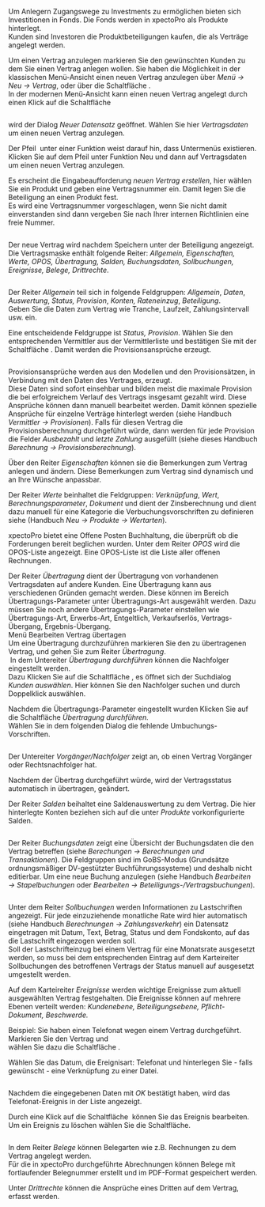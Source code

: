 <!DOCTYPE html>
<html>
<head>
<meta charset="utf-8">
<meta name="viewport" content="width=device-width, initial-scale=1.0">
<title>300_Vertragsdaten.md</title>
<link rel="stylesheet" href="https://stackedit.io/res-min/themes/base.css" />
<script type="text/javascript" src="https://cdn.mathjax.org/mathjax/latest/MathJax.js?config=TeX-AMS_HTML"></script>
</head>
<body><div class="container"><p>Um Anlegern Zugangswege zu Investments zu ermöglichen  bieten sich Investitionen in Fonds. Die Fonds werden in xpectoPro als Produkte hinterlegt.  <br>
Kunden sind Investoren die Produktbeteiligungen kaufen, die als Verträge angelegt werden.</p>

<p>Um einen Vertrag anzulegen markieren Sie den gewünschten Kunden zu dem Sie einen Vertrag anlegen wollen. Sie haben die Möglichkeit in der klassischen Menü-Ansicht einen neuen Vertrag anzulegen über <em>Menü → Neu → Vertrag</em>, oder über die Schaltfläche <img src="http://xpecto.github.io/docs/img/img_1461150969976.png" alt="" title="">. <br>
In der modernen Menü-Ansicht kann einen neuen Vertrag angelegt durch einen Klick auf die Schaltfläche </p>

<p><img src="http://xpecto.github.io/docs/img/img_1461153154297.png" alt="" title=""></p>

<p>wird der Dialog <em>Neuer Datensatz</em> geöffnet. Wählen Sie hier <em>Vertragsdaten</em> um einen neuen Vertrag anzulegen. <br>
<img src="http://xpecto.github.io/docs/img/img_1461151680852.png" alt="" title=""></p>

<p>Der Pfeil  <img src="http://xpecto.github.io/docs/img/img_1461153569579.png" alt="" title=""> unter einer Funktion  weist darauf hin, dass Untermenüs existieren. Klicken Sie auf dem Pfeil unter Funktion Neu und dann auf Vertragsdaten um einen neuen Vertrag anzulegen. <br>
<img src="http://xpecto.github.io/docs/img/img_1461151120846.png" alt="" title=""></p>

<p>Es erscheint die Eingabeaufforderung <em>neuen Vertrag erstellen</em>, hier wählen Sie ein Produkt und geben eine Vertragsnummer ein. Damit legen Sie die Beteiligung an einen Produkt fest.  <br>
Es wird eine Vertragsnummer vorgeschlagen, wenn Sie nicht damit einverstanden sind dann vergeben Sie nach Ihrer internen Richtlinien eine freie Nummer.</p>

<p><img src="http://xpecto.github.io/docs/img/img_1461151200710.png" alt="" title=""></p>

<p>Der neue Vertrag wird nachdem Speichern unter der Beteiligung angezeigt. <br>
Die Vertragsmaske enthält folgende Reiter: <em>Allgemein, Eigenschaften, Werte, OPOS, Übertragung, Salden, Buchungsdaten, Sollbuchungen, Ereignisse, Belege, Drittrechte</em>.</p>

<p><img src="http://xpecto.github.io/docs/img/img_1461151792103.png" alt="" title=""></p>

<p>Der Reiter <em>Allgemein</em> teil sich in folgende Feldgruppen: <em>Allgemein</em>, <em>Daten</em>, <em>Auswertung</em>, <em>Status, Provision</em>, <em>Konten, Rateneinzug</em>,  <em>Beteiligung</em>.  <br>
Geben Sie die Daten zum Vertrag wie Tranche, Laufzeit, Zahlungsintervall usw. ein. </p>

<p>Eine entscheidende Feldgruppe  ist <em>Status, Provision</em>. Wählen Sie den entsprechenden Vermittler aus der Vermittlerliste  und bestätigen Sie mit der Schaltfläche <img src="http://xpecto.github.io/docs/img/img_1461153950083.png" alt="" title="">. Damit werden die Provisionsansprüche erzeugt.</p>

<p><img src="http://xpecto.github.io/docs/img/img_1461152188930.png" alt="" title=""></p>

<p>Provisionsansprüche werden aus den Modellen und den Provisionsätzen, in Verbindung mit den Daten des Vertrages, erzeugt.  <br>
Diese Daten sind sofort einsehbar und bilden meist die maximale Provision die bei erfolgreichem Verlauf des Vertrags insgesamt gezahlt wird. Diese Ansprüche können dann manuell bearbeitet werden. Damit können spezielle Ansprüche für einzelne Verträge hinterlegt werden (siehe Handbuch <em>Vermittler → Provisionen</em>). Falls für diesen Vertrag die Provisionsberechnung durchgeführt würde, dann werden für jede Provision die Felder <em>Ausbezahlt</em> und <em>letzte Zahlung</em> ausgefüllt (siehe dieses Handbuch <em>Berechnung → Provisionsberechnung</em>).</p>

<p>Über den Reiter <em>Eigenschaften</em> können sie die Bemerkungen zum Vertrag anlegen und ändern.  Diese Bemerkungen zum Vertrag sind dynamisch und an Ihre Wünsche anpassbar. </p>

<p>Der Reiter <em>Werte</em> beinhaltet die Feldgruppen: <em>Verknüpfung</em>, <em>Wert</em>, <em>Berechnungsparameter</em>, <em>Dokument</em> und dient der Zinsberechnung und dient dazu manuell für eine Kategorie die Verbuchungsvorschriften zu definieren siehe (Handbuch <em>Neu → Produkte → Wertarten</em>). </p>

<p>xpectoPro bietet eine Offene Posten Buchhaltung, die überprüft ob die Forderungen bereit beglichen wurden. Unter dem Reiter <em>OPOS</em> wird die OPOS-Liste angezeigt. Eine OPOS-Liste ist die Liste aller offenen Rechnungen. </p>

<p>Der Reiter <em>Übertragung</em> dient der Übertragung von vorhandenen Vertragsdaten auf andere Kunden. Eine Übertragung kann aus verschiedenen Gründen gemacht werden. Diese können im Bereich Übertragungs-Parameter unter Übertragungs-Art ausgewählt werden. Dazu müssen Sie noch andere Übertragungs-Parameter einstellen wie Übertragungs-Art, Erwerbs-Art, Entgeltlich, Verkaufserlös, Vertrags-Übergang, Ergebnis-Übergang. <br>
Menü Bearbeiten Vertrag übertagen  <br>
<img src="http://xpecto.github.io/docs/img/img_1461157119640.png" alt="" title=""> <br>
<img src="http://xpecto.github.io/docs/img/img_1461157251381.png" alt="" title=""> <br>
Um eine Übertragung durchzuführen markieren Sie den zu übertragenen Vertrag, und gehen Sie zum Reiter <em>Übertragung</em>. <br>
<img src="http://xpecto.github.io/docs/img/img_1461156880109.png" alt="" title=""> In dem Untereiter <em>Übertragung durchführen</em> können die Nachfolger eingestellt werden.  <br>
Dazu Klicken Sie auf die Schaltfläche <img src="http://xpecto.github.io/docs/img/img_1426513187688.png" alt="" title="">, es öffnet sich der Suchdialog <em>Kunden auswählen</em>. Hier können Sie den Nachfolger suchen und durch Doppelklick auswählen.</p>

<p>Nachdem die Übertragungs-Parameter eingestellt wurden Klicken Sie auf die Schaltfläche <em>Übertragung durchführen.</em> <br>
Wählen Sie in dem folgenden Dialog die fehlende Umbuchungs-Vorschriften.</p>

<p><img src="http://xpecto.github.io/docs/img/img_1443173762535.png" alt="" title=""></p>

<p>Der Untereiter <em>Vorgänger/Nachfolger</em> zeigt an, ob einen Vertrag Vorgänger oder Rechtsnachfolger hat. <br>
<img src="http://xpecto.github.io/docs/img/img_1461157812980.png" alt="" title=""></p>

<p>Nachdem der Übertrag durchgeführt würde, wird der Vertragsstatus automatisch in übertragen, geändert.</p>

<p>Der Reiter <em>Salden</em> beihaltet eine Saldenauswertung zu dem Vertrag. Die hier hinterlegte Konten beziehen sich auf die unter <em>Produkte</em> vorkonfigurierte Salden.</p>

<p><img src="http://xpecto.github.io/docs/img/img_1443172824687.png" alt="" title=""></p>

<p>Der Reiter <em>Buchungsdaten</em> zeigt eine Übersicht der Buchungsdaten die den Vertrag betreffen (siehe <em>Berechungen → Berechnungen und Transaktionen</em>). Die Feldgruppen sind im GoBS-Modus (Grundsätze ordnungsmäßiger DV-gestützter Buchführungssysteme) und deshalb nicht editierbar. Um eine neue Buchung anzulegen (siehe Handbuch <em>Bearbeiten → Stapelbuchungen</em> oder <em>Bearbeiten → Beteiligungs-/Vertragsbuchungen</em>).</p>

<p><img src="http://xpecto.github.io/docs/img/img_1443172984417.png" alt="" title=""></p>

<p>Unter dem Reiter <em>Sollbuchungen</em> werden Informationen zu Lastschriften angezeigt. Für jede einzuziehende monatliche Rate wird hier automatisch (siehe Handbuch <em>Berechnungen → Zahlungsverkehr</em>) ein Datensatz eingetragen mit Datum, Text, Betrag, Status und dem Fondskonto, auf das die Lastschrift eingezogen werden soll. <br>
Soll der Lastschrifteinzug bei einem Vertrag für eine  Monatsrate ausgesetzt werden, so muss bei dem entsprechenden Eintrag auf dem Karteireiter Sollbuchungen des betroffenen Vertrags der Status manuell auf ausgesetzt umgestellt werden.</p>

<p>Auf dem Karteireiter <em>Ereignisse</em> werden wichtige Ereignisse zum aktuell ausgewählten Vertrag festgehalten.  Die Ereignisse können auf mehrere Ebenen verteilt werden: <em>Kundenebene, Beteiligungsebene, Pflicht-Dokument, Beschwerde.</em> </p>

<p>Beispiel: Sie haben einen Telefonat wegen einem Vertrag durchgeführt. Markieren Sie den Vertrag und <br>
wählen Sie dazu die Schaltfläche <img src="http://xpecto.github.io/docs/img/img_1443175241487.png" alt="" title="">.</p>

<p>Wählen Sie das Datum, die Ereignisart: Telefonat und hinterlegen Sie - falls gewünscht - eine Verknüpfung zu einer Datei. </p>

<p><img src="http://xpecto.github.io/docs/img/img_1443175387538.png" alt="" title=""></p>

<p>Nachdem die eingegebenen Daten mit <em>OK</em> bestätigt haben, wird das Telefonat-Ereignis in der Liste  angezeigt.</p>

<p>Durch eine Klick auf die Schaltfläche <img src="http://xpecto.github.io/docs/img/img_1438327135428.png" alt="" title=""> können Sie das Ereignis bearbeiten. Um ein Ereignis zu löschen wählen Sie die Schaltfläche<img src="http://xpecto.github.io/docs/img/img_1438330503651.png" alt="" title="">.</p>

<p><img src="http://xpecto.github.io/docs/img/img_1443173024837.png" alt="" title=""></p>

<p>In dem Reiter <em>Belege</em> können Belegarten wie z.B. Rechnungen zu dem Vertrag angelegt werden. <br>
Für die in xpectoPro durchgeführte Abrechnungen können Belege mit fortlaufender Belegnummer erstellt und im PDF-Format gespeichert werden.</p>

<p>Unter <em>Drittrechte</em> können die Ansprüche eines Dritten auf dem Vertrag, erfasst werden. </p></div></body>
</html>